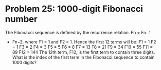 # Problem 25: 1000-digit Fibonacci number
The Fibonacci sequence is defined by the recurrence relation: Fn = Fn−1
+ Fn−2, where F1 = 1 and F2 = 1. Hence the first 12 terms will be: F1 =
1 F2 = 1 F3 = 2 F4 = 3 F5 = 5 F6 = 8 F7 = 13 F8 = 21 F9 = 34 F10 = 55
F11 = 89 F12 = 144 The 12th term, F12, is the first term to contain
three digits. What is the index of the first term in the Fibonacci
sequence to contain 1000 digits?
